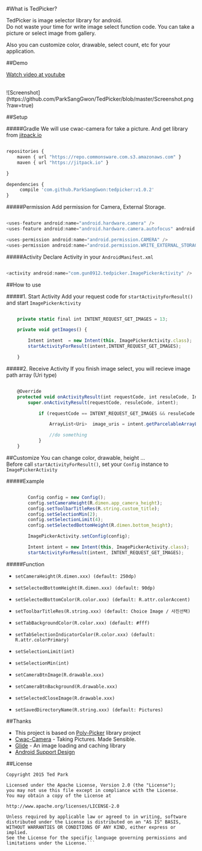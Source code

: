#What is TedPicker?

TedPicker is image selector library for android.<br />
Do not waste your time for write image select function code. You can take a picture or select image from gallery.<br />

Also you can customize color, drawable, select count, etc for your application.


##Demo

[Watch video at youtube](https://youtu.be/fGnJ03h1cK0)

<br />
![Screenshot](https://github.com/ParkSangGwon/TedPicker/blob/master/Screenshot.png?raw=true)    
           

##Setup

#####Gradle
We will use cwac-camera for take a picture. And get library from  [jitpack.io](https://jitpack.io/)
```javascript

repositories {
    maven { url "https://repo.commonsware.com.s3.amazonaws.com" }
    maven { url "https://jitpack.io" }

}

dependencies {
     compile 'com.github.ParkSangGwon:tedpicker:v1.0.2'
}

```

#####Permission
Add permission for Camera, External Storage.

```javascript

<uses-feature android:name="android.hardware.camera" />
<uses-feature android:name="android.hardware.camera.autofocus" android:required="false" />

<uses-permission android:name="android.permission.CAMERA" />
<uses-permission android:name="android.permission.WRITE_EXTERNAL_STORAGE" />

```

#####Activity
Declare Activity in your  `AndroidManifest.xml`


```javascript

<activity android:name="com.gun0912.tedpicker.ImagePickerActivity" />

```






##How to use

#####1. Start Activity
Add your request code for `startActivityForResult()` and start `ImagePickerActivity`

```javascript

    private static final int INTENT_REQUEST_GET_IMAGES = 13;

    private void getImages() {

        Intent intent  = new Intent(this, ImagePickerActivity.class);
        startActivityForResult(intent,INTENT_REQUEST_GET_IMAGES);

    }

```


#####2. Receive Activity
If you finish image select, you will recieve image path array (Uri type)
```javascript

    @Override
    protected void onActivityResult(int requestCode, int resuleCode, Intent intent) {
        super.onActivityResult(requestCode, resuleCode, intent);

            if (requestCode == INTENT_REQUEST_GET_IMAGES && resuleCode == Activity.RESULT_OK ) {

                ArrayList<Uri>  image_uris = intent.getParcelableArrayListExtra(ImagePickerActivity.EXTRA_IMAGE_URIS);

                //do something
            }
    }

```





##Customize
You can change color, drawable, height ...<br />
Before call `startActivityForResult()`, set your  `Config` instance to `ImagePickerActivity`

#####Example
```javascript

        Config config = new Config();
        config.setCameraHeight(R.dimen.app_camera_height);
        config.setToolbarTitleRes(R.string.custom_title);
        config.setSelectionMin(2);
        config.setSelectionLimit(4);
        config.setSelectedBottomHeight(R.dimen.bottom_height);

        ImagePickerActivity.setConfig(config);

        Intent intent = new Intent(this, ImagePickerActivity.class);
        startActivityForResult(intent, INTENT_REQUEST_GET_IMAGES);

```

#####Function

* `setCameraHeight(R.dimen.xxx) (default: 250dp)`

* `setSelectedBottomHeight(R.dimen.xxx) (default: 90dp)`

* `setSelectedBottomColor(R.color.xxx) (default: R.attr.colorAccent)`

* `setToolbarTitleRes(R.string.xxx) (default: Choice Image / 사진선택)`

* `setTabBackgroundColor(R.color.xxx) (default: #fff)`

* `setTabSelectionIndicatorColor(R.color.xxx) (default: R.attr.colorPrimary)`

* `setSelectionLimit(int)` 

* `setSelectionMin(int)`

* `setCameraBtnImage(R.drawable.xxx)`

* `setCameraBtnBackground(R.drawable.xxx)`

* `setSelectedCloseImage(R.drawable.xxx)`

* `setSavedDirectoryName(R.string.xxx) (default: Pictures)`



##Thanks 
* This project is based on [Poly-Picker](https://github.com/jaydeepw/poly-picker) library project 
* [Cwac-Camera](https://github.com/commonsguy/cwac-camera) - Taking Pictures. Made Sensible.
* [Glide](https://github.com/bumptech/glide) - An image loading and caching library 
* [Android Support Design](http://android-developers.blogspot.kr/2015/05/android-design-support-library.html) 


##License 
 ```code
Copyright 2015 Ted Park

Licensed under the Apache License, Version 2.0 (the "License");
you may not use this file except in compliance with the License.
You may obtain a copy of the License at

http://www.apache.org/licenses/LICENSE-2.0

Unless required by applicable law or agreed to in writing, software
distributed under the License is distributed on an "AS IS" BASIS,
WITHOUT WARRANTIES OR CONDITIONS OF ANY KIND, either express or implied.
See the License for the specific language governing permissions and
limitations under the License.```
